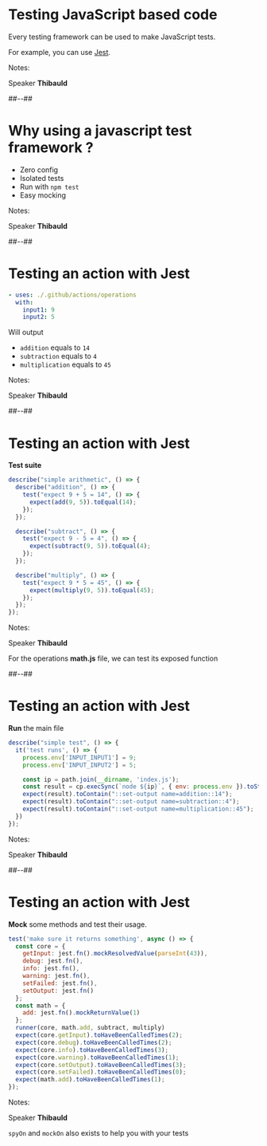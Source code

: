 <!-- .slide: -->

# Testing JavaScript based code

Every testing framework can be used to make JavaScript tests.

For example, you can use [Jest](https://jestjs.io/).

Notes:

Speaker **Thibauld**

##--##

# Why using a javascript test framework ?

- Zero config
- Isolated tests
- Run with `npm test`
- Easy mocking

Notes:

Speaker **Thibauld**

##--##

<!-- .slide: class="with-code-bg-dark" -->

# Testing an action with Jest

```yaml
- uses: ./.github/actions/operations
  with:
    input1: 9
    input2: 5
```

Will output

- `addition` equals to `14`
- `subtraction` equals to `4`
- `multiplication` equals to `45`

Notes:

Speaker **Thibauld**

##--##

<!-- .slide: class="with-code-bg-dark" -->

# Testing an action with Jest

**Test suite**

```js
describe("simple arithmetic", () => {
  describe("addition", () => {
    test("expect 9 + 5 = 14", () => {
      expect(add(9, 5)).toEqual(14);
    });
  });

  describe("subtract", () => {
    test("expect 9 - 5 = 4", () => {
      expect(subtract(9, 5)).toEqual(4);
    });
  });

  describe("multiply", () => {
    test("expect 9 * 5 = 45", () => {
      expect(multiply(9, 5)).toEqual(45);
    });
  });
});
```

Notes:

Speaker **Thibauld**

For the operations **math.js** file, we can test its exposed function

##--##

<!-- .slide: class="with-code-bg-dark" -->

# Testing an action with Jest

**Run** the main file

```js
describe("simple test", () => {
  it('test runs', () => {
    process.env['INPUT_INPUT1'] = 9;
    process.env['INPUT_INPUT2'] = 5;

    const ip = path.join(__dirname, 'index.js');
    const result = cp.execSync(`node ${ip}`, { env: process.env }).toString();
    expect(result).toContain("::set-output name=addition::14");
    expect(result).toContain("::set-output name=subtraction::4");
    expect(result).toContain("::set-output name=multiplication::45");
  })
});
```

Notes:

Speaker **Thibauld**

##--##

<!-- .slide: class="with-code-bg-dark" -->

# Testing an action with Jest

**Mock** some methods and test their usage.

```js
test('make sure it returns something', async () => {
  const core = {
    getInput: jest.fn().mockResolvedValue(parseInt(43)),
    debug: jest.fn(),
    info: jest.fn(),
    warning: jest.fn(),
    setFailed: jest.fn(),
    setOutput: jest.fn()
  };
  const math = {
    add: jest.fn().mockReturnValue(1)
  };
  runner(core, math.add, subtract, multiply)
  expect(core.getInput).toHaveBeenCalledTimes(2);
  expect(core.debug).toHaveBeenCalledTimes(2);
  expect(core.info).toHaveBeenCalledTimes(3);
  expect(core.warning).toHaveBeenCalledTimes(1);
  expect(core.setOutput).toHaveBeenCalledTimes(3);
  expect(core.setFailed).toHaveBeenCalledTimes(0);
  expect(math.add).toHaveBeenCalledTimes(1);
});
```

Notes:

Speaker **Thibauld**

`spyOn` and `mockOn` also exists to help you with your tests
